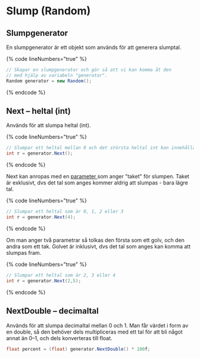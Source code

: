 # Slump (Random)

## Slumpgenerator

En slumpgenerator är ett objekt som används för att generera slumptal.

{% code lineNumbers="true" %}
```csharp
// Skapar en slumpgenerator och gör så att vi kan komma åt den 
// med hjälp av variabeln "generator".
Random generator = new Random();
```
{% endcode %}

## Next – heltal (int)

Används för att slumpa heltal (int).

{% code lineNumbers="true" %}
```csharp
// Slumpar ett heltal mellan 0 och det största heltal int kan innehålla
int r = generator.Next();
```
{% endcode %}

Next kan anropas med en [parameter ](egna-metoder.md#parametrar)som anger "taket" för slumpen. Taket är exklusivt, dvs det tal som anges kommer aldrig att slumpas - bara lägre tal.

{% code lineNumbers="true" %}
```csharp
// Slumpar ett heltal som är 0, 1, 2 eller 3
int r = generator.Next(4);
```
{% endcode %}

Om man anger två parametrar så tolkas den första som ett golv, och den andra som ett tak. Golvet är inklusivt, dvs det tal som anges kan komma att slumpas fram.

{% code lineNumbers="true" %}
```csharp
// Slumpar ett heltal som är 2, 3 eller 4
int r = generator.Next(2,5);
```
{% endcode %}

## NextDouble  – decimaltal

Används för att slumpa decimaltal mellan 0 och 1. Man får värdet i form av en double, så den behöver dels multipliceras med ett tal för att bli något annat än 0–1, och dels konverteras till float.

```csharp
float percent = (float) generator.NextDouble() * 100f;
```
